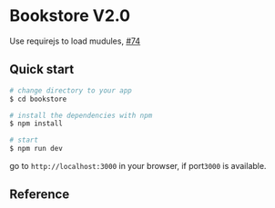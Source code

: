 # Bookstore V2.0
Use requirejs to load mudules, [#74](https://github.com/voidove/jug-jug/issues/74)
## Quick start
```bash
# change directory to your app
$ cd bookstore

# install the dependencies with npm
$ npm install

# start
$ npm run dev
```
go to `http://localhost:3000` in your browser, if port`3000` is available.

## Reference